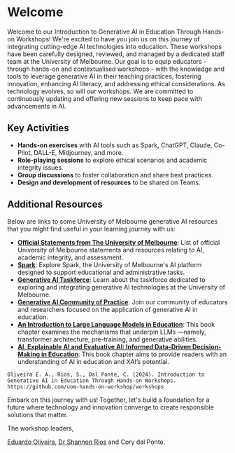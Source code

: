 # Welcome

Welcome to our Introduction to Generative AI in Education Through Hands-on Workshops! We're excited to have you join us on this journey of integrating cutting-edge AI technologies into education. These workshops have been carefully designed, reviewed, and managed by a dedicated staff team at the University of Melbourne. Our goal is to equip educators - through hands-on and contextualised workshops - with the knowledge and tools to leverage generative AI in their teaching practices, fostering innovation, enhancing AI literacy, and addressing ethical considerations. As technology evolves, so will our workshops. We are committed to continuously updating and offering new sessions to keep pace with advancements in AI.

## Key Activities

- **Hands-on exercises** with AI tools such as Spark, ChatGPT, Claude, Co-Pilot, DALL-E, Midjourney, and more.
- **Role-playing sessions** to explore ethical scenarios and academic integrity issues.
- **Group discussions** to foster collaboration and share best practices.
- **Design and development of resources** to be shared on Teams.


## Additional Resources

Below are links to some University of Melbourne generative AI resources that you might find useful in your learning journey with us:
- **[Official Statements from The University of Melbourne](https://melbourne-cshe.unimelb.edu.au/ai-aai/home/ai-integrity/official-statements-from-the-university-of-melbourne/)**: List of official University of Melbourne statements and resources relating to AI, academic integrity, and assessment.
- **[Spark](https://spark.unimelb.edu.au/)**: Explore Spark, the University of Melbourne's AI platform designed to support educational and administrative tasks.
- **[Generative AI Taskforce](https://www.unimelb.edu.au/generative-ai-taskforce)**: Learn about the taskforce dedicated to exploring and integrating generative AI technologies at the University of Melbourne.
- **[Generative AI Community of Practice](https://eng.unimelb.edu.au/tll/communities/genai-cop)**: Join our community of educators and researchers focused on the application of generative AI in education.
- **[An Introduction to Large Language Models in Education](https://lamethods.github.io/book2/chapters/ch08-llms/ch08-llms.html)**: This book chapter examines the mechanisms that underpin LLMs —namely, transformer architecture, pre-training, and generative abilities.
- **[AI, Explainable AI and Evaluative AI: Informed Data-Driven Decision-Making in Education](https://lamethods.github.io/book2/chapters/ch02-AIxAI/ch02-aixai.html)**: This book chapter aims to provide readers with an understanding of AI in education and XAI’s potential.


```{admonition} To cite this workshop program
Oliveira E. A., Rios, S., Dal Ponte, C. (2024). Introduction to Generative AI in Education Through Hands-on Workshops. https://github.com/uom-hands-on-workshop/workshops
```

Embark on this journey with us! Together, let's build a foundation for a future where technology and innovation converge to create responsible solutions that matter.

The workshop leaders,

[Eduardo Oliveira](https://findanexpert.unimelb.edu.au/profile/653031-eduardo-araujo-oliveira), [Dr Shannon Rios](https://findanexpert.unimelb.edu.au/profile/985603-shannon-rios) and Cory dal Ponte.
